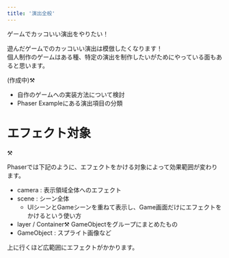 ```yaml
---
title: '演出全般'
---
```


ゲームでカッコいい演出をやりたい！

遊んだゲームでのカッコいい演出は模倣したくなります！  
個人制作のゲームはある種、特定の演出を制作したいがためにやっている面もあると思います。

(作成中):hammer_and_pick:

- 自作のゲームへの実装方法について検討
- Phaser Exampleにある演出項目の分類

# エフェクト対象

:hammer_and_pick:

Phaserでは下記のように、エフェクトをかける対象によって効果範囲が変わります。

- camera : 表示領域全体へのエフェクト
- scene : シーン全体
  - UIシーンとGameシーンを重ねて表示し、Game画面だけにエフェクトをかけるという使い方
- layer / Container:hammer_and_pick: GameObjectをグループにまとめたもの
- GameObject : スプライト画像など

上に行くほど広範囲にエフェクトがかかります。
